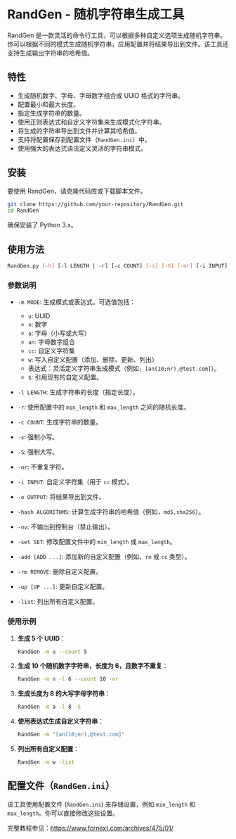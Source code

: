 
# RandGen - 随机字符串生成工具

RandGen 是一款灵活的命令行工具，可以根据多种自定义选项生成随机字符串。你可以根据不同的模式生成随机字符串，应用配置并将结果导出到文件。该工具还支持生成输出字符串的哈希值。

## 特性

- 生成随机数字、字母、字母数字组合或 UUID 格式的字符串。
- 配置最小和最大长度。
- 指定生成字符串的数量。
- 使用正则表达式和自定义字符集来生成模式化字符串。
- 将生成的字符串导出到文件并计算其哈希值。
- 支持将配置保存到配置文件（`RandGen.ini`）中。
- 使用强大的表达式语法定义灵活的字符串模式。

## 安装

要使用 RandGen，请克隆代码库或下载脚本文件。

```bash
git clone https://github.com/your-repository/RandGen.git
cd RandGen
```

确保安装了 Python 3.x。

## 使用方法

```bash
RandGen.py [-h] [-l LENGTH | -r] [-c COUNT] [-s] [-S] [-nr] [-i INPUT] [-o OUTPUT] [-hash ALGORITHMS] [-nv] [-set SET] [-add [ADD ...]] [-rm REMOVE] [-up [UP ...]] [-list] -m MODE
```

### 参数说明

- `-m MODE`: 生成模式或表达式。可选值包括：
    - `u`: UUID
    - `n`: 数字
    - `a`: 字母（小写或大写）
    - `an`: 字母数字组合
    - `cc`: 自定义字符集
    - `w`: 写入自定义配置（添加、删除、更新、列出）
    - 表达式：灵活定义字符串生成模式（例如，`[an(10;nr),@test.com]`）。
    - `$`: 引用现有的自定义配置。

- `-l LENGTH`: 生成字符串的长度（指定长度）。
- `-r`: 使用配置中的 `min_length` 和 `max_length` 之间的随机长度。
- `-c COUNT`: 生成字符串的数量。
- `-s`: 强制小写。
- `-S`: 强制大写。
- `-nr`: 不重复字符。
- `-i INPUT`: 自定义字符集（用于 `cc` 模式）。
- `-o OUTPUT`: 将结果导出到文件。
- `-hash ALGORITHMS`: 计算生成字符串的哈希值（例如，`md5,sha256`）。
- `-nv`: 不输出到控制台（禁止输出）。
- `-set SET`: 修改配置文件中的 `min_length` 或 `max_length`。
- `-add [ADD ...]`: 添加新的自定义配置（例如，`re` 或 `cc` 类型）。
- `-rm REMOVE`: 删除自定义配置。
- `-up [UP ...]`: 更新自定义配置。
- `-list`: 列出所有自定义配置。

### 使用示例

1. **生成 5 个 UUID**：
    ```bash
    RandGen -m u --count 5
    ```

2. **生成 10 个随机数字字符串，长度为 6，且数字不重复**：
    ```bash
    RandGen -m n -l 6 --count 10 -nr
    ```

3. **生成长度为 8 的大写字母字符串**：
    ```bash
    RandGen -m a -l 8 -S
    ```

4. **使用表达式生成自定义字符串**：
    ```bash
    RandGen -m "[an(10;nr),@test.com]"
    ```

5. **列出所有自定义配置**：
    ```bash
    RandGen -m w -list
    ```

## 配置文件（`RandGen.ini`）

该工具使用配置文件 (`RandGen.ini`) 来存储设置，例如 `min_length` 和 `max_length`。你可以直接修改这些设置。

完整教程参见：https://www.fcrnext.com/archives/475/01/
